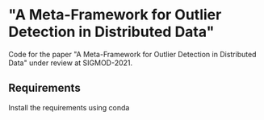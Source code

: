 # "A Meta-Framework for Outlier Detection in Distributed Data"

Code for the paper "A Meta-Framework for Outlier Detection in Distributed Data" under review at SIGMOD-2021.

## Requirements

Install the requirements using conda 
